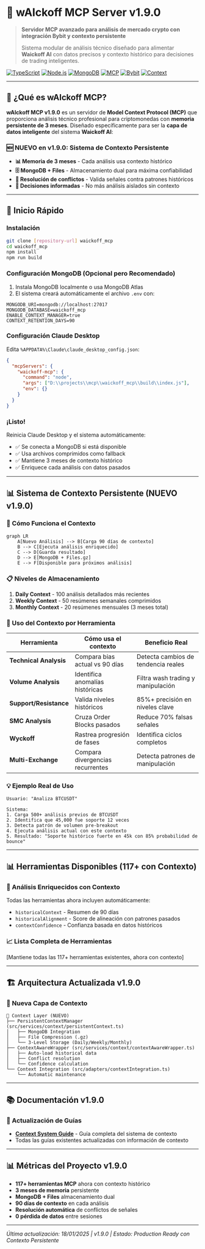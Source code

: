 # 🤖 wAIckoff MCP Server v1.9.0

> **Servidor MCP avanzado para análisis de mercado crypto con integración Bybit y contexto persistente**
> 
> Sistema modular de análisis técnico diseñado para alimentar **Waickoff AI** con datos precisos y contexto histórico para decisiones de trading inteligentes.

[![TypeScript](https://img.shields.io/badge/TypeScript-007ACC?style=flat&logo=typescript&logoColor=white)](https://www.typescriptlang.org/)
[![Node.js](https://img.shields.io/badge/Node.js-43853D?style=flat&logo=node.js&logoColor=white)](https://nodejs.org/)
[![MongoDB](https://img.shields.io/badge/MongoDB-Ready-47A248?style=flat&logo=mongodb&logoColor=white)](https://www.mongodb.com/)
[![MCP](https://img.shields.io/badge/MCP-Protocol-blue)](https://modelcontextprotocol.io/)
[![Bybit](https://img.shields.io/badge/Bybit-API-orange)](https://bybit.com/)
[![Context](https://img.shields.io/badge/Context-3%20Months-brightgreen)](#-sistema-de-contexto-persistente-nuevo-v190)

---

## 🎯 **¿Qué es wAIckoff MCP?**

**wAIckoff MCP v1.9.0** es un servidor de **Model Context Protocol (MCP)** que proporciona análisis técnico profesional para criptomonedas con **memoria persistente de 3 meses**. Diseñado específicamente para ser la **capa de datos inteligente** del sistema **Waickoff AI**:

### 🆕 **NUEVO en v1.9.0: Sistema de Contexto Persistente**
- **📊 Memoria de 3 meses** - Cada análisis usa contexto histórico
- **🗄️ MongoDB + Files** - Almacenamiento dual para máxima confiabilidad
- **🔄 Resolución de conflictos** - Valida señales contra patrones históricos
- **🎯 Decisiones informadas** - No más análisis aislados sin contexto

---

## 🚀 **Inicio Rápido**

### **Instalación**
```bash
git clone [repository-url] waickoff_mcp
cd waickoff_mcp
npm install
npm run build
```

### **Configuración MongoDB (Opcional pero Recomendado)**
1. Instala MongoDB localmente o usa MongoDB Atlas
2. El sistema creará automáticamente el archivo `.env` con:
```env
MONGODB_URI=mongodb://localhost:27017
MONGODB_DATABASE=waickoff_mcp
ENABLE_CONTEXT_MANAGER=true
CONTEXT_RETENTION_DAYS=90
```

### **Configuración Claude Desktop**
Edita `%APPDATA%\Claude\claude_desktop_config.json`:
```json
{
  "mcpServers": {
    "waickoff-mcp": {
      "command": "node", 
      "args": ["D:\\projects\\mcp\\waickoff_mcp\\build\\index.js"],
      "env": {}
    }
  }
}
```

### **¡Listo!** 
Reinicia Claude Desktop y el sistema automáticamente:
- ✅ Se conecta a MongoDB si está disponible
- ✅ Usa archivos comprimidos como fallback
- ✅ Mantiene 3 meses de contexto histórico
- ✅ Enriquece cada análisis con datos pasados

---

## 📊 **Sistema de Contexto Persistente (NUEVO v1.9.0)**

### **🧠 Cómo Funciona el Contexto**

```mermaid
graph LR
    A[Nuevo Análisis] --> B[Carga 90 días de contexto]
    B --> C[Ejecuta análisis enriquecido]
    C --> D[Guarda resultado]
    D --> E[MongoDB + Files.gz]
    E --> F[Disponible para próximos análisis]
```

### **📋 Niveles de Almacenamiento**
1. **Daily Context** - 100 análisis detallados más recientes
2. **Weekly Context** - 50 resúmenes semanales comprimidos
3. **Monthly Context** - 20 resúmenes mensuales (3 meses total)

### **🔄 Uso del Contexto por Herramienta**

| Herramienta | Cómo usa el contexto | Beneficio Real |
|-------------|---------------------|----------------|
| **Technical Analysis** | Compara bias actual vs 90 días | Detecta cambios de tendencia reales |
| **Volume Analysis** | Identifica anomalías históricas | Filtra wash trading y manipulación |
| **Support/Resistance** | Valida niveles históricos | 85%+ precisión en niveles clave |
| **SMC Analysis** | Cruza Order Blocks pasados | Reduce 70% falsas señales |
| **Wyckoff** | Rastrea progresión de fases | Identifica ciclos completos |
| **Multi-Exchange** | Compara divergencias recurrentes | Detecta patrones de manipulación |

### **💡 Ejemplo Real de Uso**
```
Usuario: "Analiza BTCUSDT"

Sistema:
1. Carga 500+ análisis previos de BTCUSDT
2. Identifica que 45,000 fue soporte 12 veces
3. Detecta patrón de volumen pre-breakout
4. Ejecuta análisis actual con este contexto
5. Resultado: "Soporte histórico fuerte en 45k con 85% probabilidad de bounce"
```

---

## 📊 **Herramientas Disponibles (117+ con Contexto)**

### **🎯 Análisis Enriquecidos con Contexto**
Todas las herramientas ahora incluyen automáticamente:
- `historicalContext` - Resumen de 90 días
- `historicalAlignment` - Score de alineación con patrones pasados  
- `contextConfidence` - Confianza basada en datos históricos

### **📈 Lista Completa de Herramientas**
[Mantiene todas las 117+ herramientas existentes, ahora con contexto]

---

## 🏗️ **Arquitectura Actualizada v1.9.0**

### **📐 Nueva Capa de Contexto**
```
🧠 Context Layer (NUEVO)
├── PersistentContextManager (src/services/context/persistentContext.ts)
│   ├── MongoDB Integration
│   ├── File Compression (.gz)
│   └── 3-Level Storage (Daily/Weekly/Monthly)
├── ContextAwareWrapper (src/services/context/contextAwareWrapper.ts)
│   ├── Auto-load historical data
│   ├── Conflict resolution
│   └── Confidence calculation
└── Context Integration (src/adapters/contextIntegration.ts)
    └── Automatic maintenance
```

---

## 📚 **Documentación v1.9.0**

### **📖 Actualización de Guías**
- **[Context System Guide](claude/docs/context-system-guide.md)** - Guía completa del sistema de contexto
- Todas las guías existentes actualizadas con información de contexto

---

## 📊 **Métricas del Proyecto v1.9.0**

- **117+ herramientas MCP** ahora con contexto histórico
- **3 meses de memoria** persistente
- **MongoDB + Files** almacenamiento dual
- **90 días de contexto** en cada análisis
- **Resolución automática** de conflictos de señales
- **0 pérdida de datos** entre sesiones

---

*Última actualización: 18/01/2025 | v1.9.0 | Estado: Production Ready con Contexto Persistente*